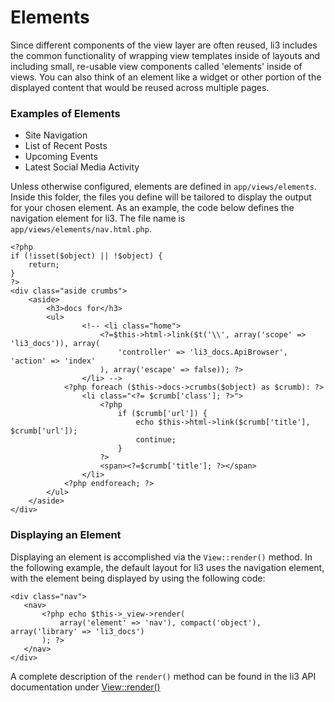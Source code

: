 # Elements

Since different components of the view layer are often reused, li3 includes the common functionality of wrapping view templates inside of layouts and including small, re-usable view components called 'elements' inside of views.  You can also think of an element like a widget or other portion of the displayed content that would be reused across multiple pages.

### Examples of Elements
- Site Navigation
- List of Recent Posts
- Upcoming Events
- Latest Social Media Activity

Unless otherwise configured, elements are defined in `app/views/elements`. Inside this folder, the files you define will be tailored to display the output for your chosen element.  As an example, the code below defines the navigation element for li3.  The file name is `app/views/elements/nav.html.php`.

``` 
<?php
if (!isset($object) || !$object) {
	return;
}
?>
<div class="aside crumbs">
	<aside>
		<h3>docs for</h3>
		<ul>
				<!-- <li class="home">
					<?=$this->html->link($t('\\', array('scope' => 'li3_docs')), array(
						'controller' => 'li3_docs.ApiBrowser', 'action' => 'index'
					), array('escape' => false)); ?>
				</li> -->
			<?php foreach ($this->docs->crumbs($object) as $crumb): ?>
				<li class="<?= $crumb['class']; ?>">
					<?php
						if ($crumb['url']) {
							echo $this->html->link($crumb['title'], $crumb['url']);
							continue;
						}
					?>
					<span><?=$crumb['title']; ?></span>
				</li>
			<?php endforeach; ?>
		</ul>
	</aside>
</div>
```

### Displaying an Element
Displaying an element is accomplished via the `View::render()` method.  In the following example, the default layout for li3 uses the navigation element, with the element being displayed by using the following code:

```
<div class="nav">
   <nav>
	   <?php echo $this->_view->render(
		   array('element' => 'nav'), compact('object'), array('library' => 'li3_docs')
	   ); ?>
   </nav>
</div>
```

A complete description of the `render()` method can be found in the li3 API documentation under [View::render()](http://li3.me/docs/lithium/template/View::render)
